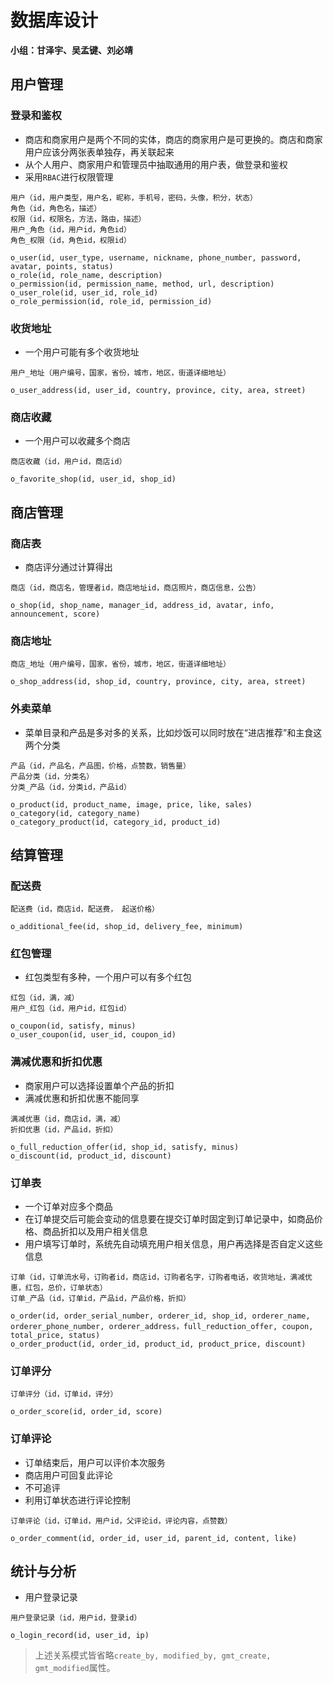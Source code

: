 # 数据库设计
**小组：甘泽宇、吴孟键、刘必靖**
## 用户管理
### 登录和鉴权
- 商店和商家用户是两个不同的实体，商店的商家用户是可更换的。商店和商家用户应该分两张表单独存，再关联起来
- 从个人用户、商家用户和管理员中抽取通用的用户表，做登录和鉴权
- 采用`RBAC`进行权限管理
```
用户（id，用户类型，用户名，昵称，手机号，密码，头像，积分，状态）
角色（id，角色名，描述）
权限（id，权限名，方法，路由，描述）
用户_角色（id，用户id，角色id）
角色_权限（id，角色id，权限id）
```
```
o_user(id, user_type, username, nickname, phone_number, password, avatar, points, status)
o_role(id, role_name, description)
o_permission(id, permission_name, method, url, description)
o_user_role(id, user_id, role_id)
o_role_permission(id, role_id, permission_id)
```
### 收货地址
- 一个用户可能有多个收货地址
```
用户_地址（用户编号，国家，省份，城市，地区，街道详细地址）
```
```
o_user_address(id, user_id, country, province, city, area, street)
```
### 商店收藏
- 一个用户可以收藏多个商店
```
商店收藏（id，用户id，商店id）
```
```
o_favorite_shop(id, user_id, shop_id)
```
## 商店管理
### 商店表
- 商店评分通过计算得出
```
商店（id，商店名，管理者id，商店地址id，商店照片，商店信息，公告）
```
```
o_shop(id, shop_name, manager_id, address_id, avatar, info, announcement, score)
```
### 商店地址
```
商店_地址（用户编号，国家，省份，城市，地区，街道详细地址）
```
```
o_shop_address(id, shop_id, country, province, city, area, street)
```
### 外卖菜单
- 菜单目录和产品是多对多的关系，比如炒饭可以同时放在“进店推荐”和主食这两个分类
```
产品（id，产品名，产品图，价格，点赞数，销售量）
产品分类（id，分类名）
分类_产品（id，分类id，产品id）
```
```
o_product(id, product_name, image, price, like, sales)
o_category(id, category_name)
o_category_product(id, category_id, product_id)
```

## 结算管理

### 配送费
```
配送费（id，商店id，配送费， 起送价格）
```
```
o_additional_fee(id, shop_id, delivery_fee, minimum)
```

### 红包管理

- 红包类型有多种，一个用户可以有多个红包
```
红包（id，满，减）
用户_红包（id，用户id，红包id）
```
```
o_coupon(id, satisfy, minus)
o_user_coupon(id, user_id, coupon_id)
```
### 满减优惠和折扣优惠
- 商家用户可以选择设置单个产品的折扣
- 满减优惠和折扣优惠不能同享
```
满减优惠（id，商店id，满，减）
折扣优惠（id，产品id，折扣）
```
```
o_full_reduction_offer(id, shop_id, satisfy, minus)
o_discount(id, product_id, discount)
```
### 订单表
- 一个订单对应多个商品
- 在订单提交后可能会变动的信息要在提交订单时固定到订单记录中，如商品价格、商品折扣以及用户相关信息
- 用户填写订单时，系统先自动填充用户相关信息，用户再选择是否自定义这些信息
```
订单（id，订单流水号，订购者id，商店id，订购者名字，订购者电话，收货地址，满减优惠，红包，总价，订单状态）
订单_产品（id，订单id，产品id，产品价格，折扣）
```
```
o_order(id, order_serial_number, orderer_id, shop_id, orderer_name, orderer_phone_number, orderer_address，full_reduction_offer, coupon, total_price, status)
o_order_product(id, order_id, product_id, product_price, discount)
```
### 订单评分
```
订单评分（id，订单id，评分）
```
```
o_order_score(id, order_id, score)
```
### 订单评论
- 订单结束后，用户可以评价本次服务
- 商店用户可回复此评论
- 不可追评
- 利用订单状态进行评论控制
```
订单评论（id，订单id，用户id，父评论id，评论内容，点赞数）
```
```
o_order_comment(id, order_id, user_id, parent_id, content, like)
```

## 统计与分析
- 用户登录记录
```
用户登录记录（id，用户id，登录id）
```
```
o_login_record(id, user_id, ip)
```
> 上述关系模式皆省略`create_by, modified_by, gmt_create, gmt_modified`属性。

<!--stackedit_data:
eyJoaXN0b3J5IjpbMTY0MzY4OTEwNywxNzA5MTQ2NjE2XX0=
-->